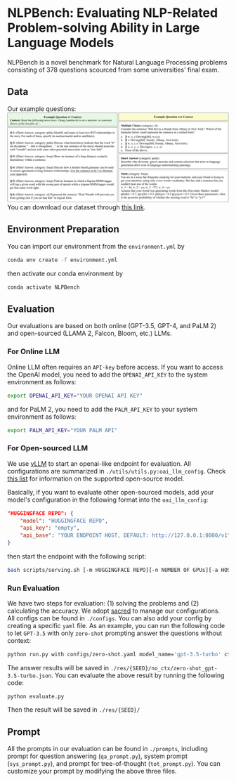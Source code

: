# NLPBench: Evaluating NLP-Related Problem-solving Ability in Large Language Models


NLPBench is a novel benchmark for Natural Language Processing problems consisting of 378 questions scourced from some universities' final exam. 

## Data
Our example questions:
![Example Questions](assets/q_eg.png)
You can download our dataset through [this link](https://anonymfile.com/98Ob/dataset.zip).

## Environment Preparation
You can import our environment from the `environment.yml` by
```bash
conda env create -f environment.yml
```
then activate our conda environment by
```bash
conda activate NLPBench
```

## Evaluation
Our evaluations are based on both online (GPT-3.5, GPT-4, and PaLM 2) and open-sourced (LLAMA 2, Falcon, Bloom, etc.) LLMs.

### For Online LLM
Online LLM often requires an `API-key` before access. If you want to access the OpenAI model, you need to add the `OPENAI_API_KEY` to the system environment as follows:
```bash
export OPENAI_API_KEY="YOUR OPENAI API KEY"
```
and for PaLM 2, you need to add the `PALM_API_KEY` to your system environment as follows:
```bash
export PALM_API_KEY="YOUR PALM API"
```

### For Open-sourced LLM
We use [vLLM](https://github.com/vllm-project/vllm) to start an openai-like endpoint for evaluation. All configurations are summarized in `./utils/utils.py:oai_llm_config`. Check [this list](https://vllm.readthedocs.io/en/latest/models/supported_models.html) for information on the supported open-source model. 

Basically, if you want to evaluate other open-sourced models, add your model's configuration in the following format into the `oai_llm_config`:
```json
"HUGGINGFACE REPO": {
    "model": "HUGGINGFACE REPO",
    "api_key": "empty",
    "api_base": "YOUR ENDPOINT HOST, DEFAULT: http://127.0.0.1:8000/v1",
}
```
then start the endpoint with the following script:
```bash
bash scripts/serving.sh [-m HUGGINGFACE REPO][-n NUMBER OF GPUs][-a HOST ADDRESS, DEFAULT: 127.0.0.1][-p PORT, DEFAULT: 8000]
```

### Run Evaluation
We have two steps for evaluation: (1) solving the problems and (2) calculating the accuracy.
We adopt [sacred](https://github.com/IDSIA/sacred) to manage our configurations. All configs can be found in `./configs`. You can also add your config by creating a specific `yaml` file. As an example, you can run the following code to let `GPT-3.5` with only `zero-shot` prompting answer the questions without context:
```bash
python run.py with configs/zero-shot.yaml model_name='gpt-3.5-turbo' ctx=False
```
The answer results will be saved in `./res/{SEED}/no_ctx/zero-shot_gpt-3.5-turbo.json`.
You can evaluate the above result by running the following code:
```
python evaluate.py
```
Then the result will be saved in `./res/{SEED}/`

## Prompt
All the prompts in our evaluation can be found in `./prompts`, including prompt for question answering (`qa_prompt.py`), system prompt (`sys_prompt.py`), and prompt for tree-of-thought (`tot_prompt.py`). You can customize your prompt by modifying the above three files.

